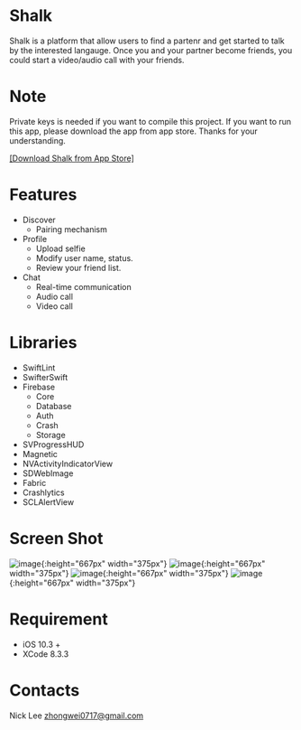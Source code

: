 # Shalk #

Shalk is a platform that allow users to find a partenr and get started to talk by the interested langauge. Once you and your partner become friends, you could start a video/audio call with your friends.

# Note #
Private keys is needed if you want to compile this project. If you want to run this app, please download the app from app store. Thanks for your understanding.

[[Download Shalk from App Store]](https://itunes.apple.com/us/app/shalk/id1272630937)

# Features
  * Discover
    * Pairing mechanism
  * Profile
    * Upload selfie
    * Modify user name, status.
    * Review your friend list.
  * Chat
    * Real-time communication
    * Audio call
    * Video call

# Libraries
  * SwiftLint
  * SwifterSwift
  * Firebase
    * Core
    * Database
    * Auth
    * Crash
    * Storage
  * SVProgressHUD
  * Magnetic
  * NVActivityIndicatorView
  * SDWebImage
  * Fabric
  * Crashlytics
  * SCLAlertView

# Screen Shot #
![image](https://github.com/nick1ee/Shalk/blob/master/screenshot/1.png){:height="667px" width="375px"}
![image](https://github.com/nick1ee/Shalk/blob/master/screenshot/2.png){:height="667px" width="375px"}
![image](https://github.com/nick1ee/Shalk/blob/master/screenshot/3.png){:height="667px" width="375px"}
![image](https://github.com/nick1ee/Shalk/blob/master/screenshot/4.png){:height="667px" width="375px"}

# Requirement #
* iOS 10.3 +
* XCode 8.3.3

# Contacts #
Nick Lee
zhongwei0717@gmail.com
